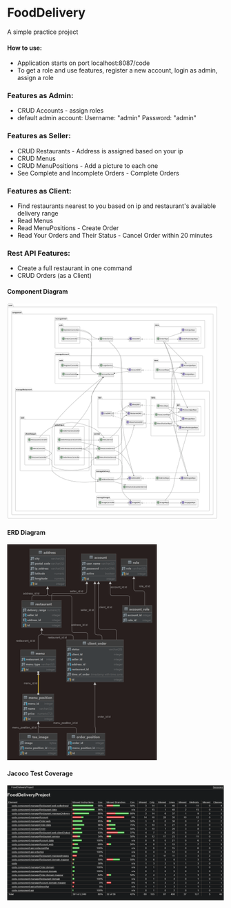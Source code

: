 # FoodDelivery

A simple practice project

#### How to use:
- Application starts on port localhost:8087/code
- To get a role and use features, register a new account, login as admin, assign a role

### Features as Admin:

- CRUD Accounts - assign roles
- default admin account: Username: "admin" Password: "admin"

### Features as Seller:

- CRUD Restaurants - Address is assigned based on your ip
- CRUD Menus
- CRUD MenuPositions - Add a picture to each one
- See Complete and Incomplete Orders - Complete Orders

### Features as Client:

- Find restaurants nearest to you based on ip and restaurant's available delivery range
- Read Menus
- Read MenuPositions - Create Order
- Read Your Orders and Their Status - Cancel Order within 20 minutes

### Rest API Features:

- Create a full restaurant in one command
- CRUD Orders (as a Client)

#### Component Diagram

<img src="/diagrams/component.svg" alt="image" height="500">

#### ERD Diagram

<img src="/diagrams/erd.png" alt="image" height="500">

#### Jacoco Test Coverage

<img src="/diagrams/jacoco.png" alt="image">